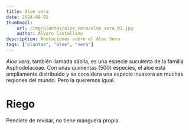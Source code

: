 ```yaml
---
title: Aloe vera
date: 2024-09-02
thumbnail:
    url: /img/plantas/aloe_vera/aloe_vera_01.jpg
    author: Álvaro Castellano
description: Anotaciones sobre el Aloe Vera
tags: ["plantas", "aloe", "vera"]
---
```


*Aloe vera*, también llamada sábila, es una especie suculenta de la familia Asphodelaceae. Con unas quinientas (500) especies, el aloe está ampliamente distribuido y se considera una especie invasora en muchas regiones del mundo. Pero la queremos igual.

# Riego

Pendiete de revisar, no tiene manguera propia.
